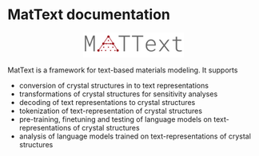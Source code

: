 # MatText documentation

<div>
    <center>
        <img src='static/logo.png', width=40%>
    </center>
</div>

MatText is a framework for text-based materials modeling. It supports 

- conversion of crystal structures in to text representations 
- transformations of crystal structures for sensitivity analyses
- decoding of text representations to crystal structures
- tokenization of text-representation of crystal structures
- pre-training, finetuning and testing of language models on text-representations of crystal structures 
- analysis of language models trained on text-representations of crystal structures